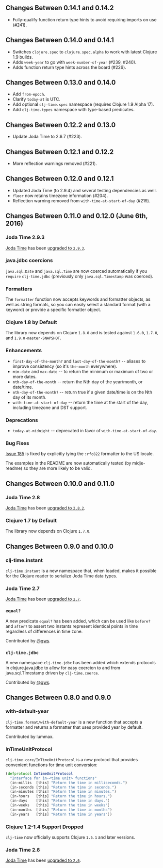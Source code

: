 ## Changes Between 0.14.1 and 0.14.2

* Fully-qualify function return type hints to avoid requiring imports on use (#241).

## Changes Between 0.14.0 and 0.14.1

* Switches `clojure.spec` to `clojure.spec.alpha` to work with latest Clojure 1.9 builds.
* Adds `week-year` to go with `week-number-of-year` (#239, #240).
* Adds function return type hints across the board (#226).

## Changes Between 0.13.0 and 0.14.0

* Add `from-epoch`.
* Clarify `today-at` is UTC.
* Add optional `clj-time.spec` namespace (requires Clojure 1.9 Alpha 17).
* Add `clj-time.types` namespace with type-based predicates.

## Changes Between 0.12.2 and 0.13.0

* Update Joda Time to 2.9.7 (#223).

## Changes Between 0.12.1 and 0.12.2

* More reflection warnings removed (#221).

## Changes Between 0.12.0 and 0.12.1

* Updated Joda Time (to 2.9.4) and several testing dependencies as well.
* `floor` now retains timezone information (#204).
* Reflection warning removed from `with-time-at-start-of-day` (#219).

## Changes Between 0.11.0 and 0.12.0 (June 6th, 2016)

### Joda Time 2.9.3

[Joda Time](http://www.joda.org/joda-time/) has been [upgraded to `2.9.3`](http://www.joda.org/joda-time/upgradeto293.html).

### java.jdbc coercions

`java.sql.Date` and `java.sql.Time` are now coerced automatically if you `require` `clj-time.jdbc` (previously only `java.sql.Timestamp` was coerced).

### Formatters

The `formatter` function now accepts keywords and formatter objects, as well as string formats, so you can easily select a standard format (with a keyword) or provide a specific formatter object.

### Clojure 1.8 by Default

The library now depends on Clojure `1.8.0` and is tested against `1.6.0`, `1.7.0`, and `1.9.0-master-SNAPSHOT`.

### Enhancements

* `first-day-of-the-month?` and `last-day-of-the-month?` -- aliases to improve consistency (so it's `the-month` everywhere).
* `min-date` and `max-date` -- to return the minimum or maximum of two or more dates.
* `nth-day-of-the-month` -- return the Nth day of the year/month, or date/time.
* `nth-day-of-the-month?` -- return true if a given date/time is on the Nth day of its month.
* `with-time-at-start-of-day` -- return the time at the start of the day, including timezone and DST support.

### Deprecations

* `today-at-midnight` -- deprecated in favor of `with-time-at-start-of-day`.

### Bug Fixes

[Issue 185](https://github.com/clj-time/clj-time/issues/185) is fixed by explicitly tying the `:rfc822` formatter to the US locale.

The examples in the README are now automatically tested (by midje-readme) so they are more likely to be valid.

## Changes Between 0.10.0 and 0.11.0

### Joda Time 2.8

[Joda Time](http://www.joda.org/joda-time/) has been [upgraded to `2.8.2`](http://www.joda.org/joda-time/upgradeto282.html).

### Clojure 1.7 by Default

The library now depends on Clojure `1.7.0`.



## Changes Between 0.9.0 and 0.10.0

### clj-time.instant

`clj-time.instant` is a new namespace that, when loaded, makes it possible
for the Clojure reader to serialize Joda Time data types.

### Joda Time 2.7

[Joda Time](http://www.joda.org/joda-time/) has been [upgraded to `2.7`](http://www.joda.org/joda-time/upgradeto270.html).

### `equal?`

A new predicate `equal?` has been added, which can be used like `before?` and
`after?` to assert two instants represent identical points in time regardless of
differences in time zone.

Contributed by [@gws](https://github.com/gws).

### `clj-time.jdbc`

A new namespace `clj-time.jdbc` has been added which extends protocols in
clojure.java.jdbc to allow for easy coercion to and from java.sql.Timestamp
driven by `clj-time.coerce`.

Contributed by [@gws](https://github.com/gws).

## Changes Between 0.8.0 and 0.9.0

### with-default-year

`clj-time.format/with-default-year` is a new function that accepts a formatter
and returns a formatter that uses provided year by default.

Contributed by lummax.

### InTimeUnitProtocol

`clj-time.core/InTimeUnitProtocol` is a new protocol that provides convenient
functions for time unit conversion:

``` clojure
(defprotocol InTimeUnitProtocol
  "Interface for in-<time unit> functions"
  (in-millis  [this] "Return the time in milliseconds.")
  (in-seconds [this] "Return the time in seconds.")
  (in-minutes [this] "Return the time in minutes.")
  (in-hours   [this] "Return the time in hours.")
  (in-days    [this] "Return the time in days.")
  (in-weeks   [this] "Return the time in weeks")
  (in-months  [this] "Return the time in months")
  (in-years   [this] "Return the time in years"))
```

### Clojure 1.2-1.4 Support Dropped

`clj-time` now officially supports Clojure `1.5.1` and later versions.

### Joda Time 2.6

[Joda Time](http://www.joda.org/joda-time/) has been [upgraded to `2.6`](http://www.joda.org/joda-time/upgradeto260.html).
